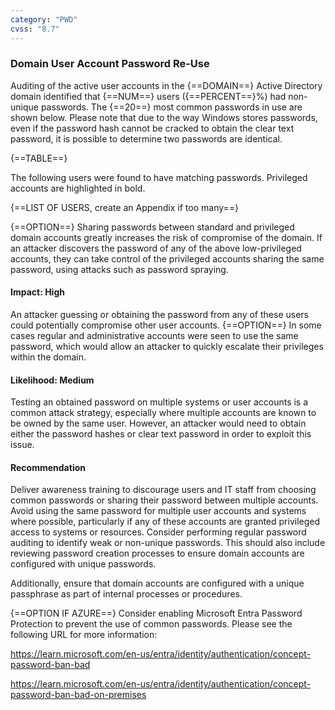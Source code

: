 ```yaml
---
category: "PWD"
cvss: "8.7"
---
```

### Domain User Account Password Re-Use
Auditing of the active user accounts in the {==DOMAIN==} Active Directory domain identified that {==NUM==} users ({==PERCENT==}%) had non-unique passwords. The {==20==} most common passwords in use are shown below. Please note that due to the way Windows stores passwords, even if the password hash cannot be cracked to obtain the clear text password, it is possible to determine two passwords are identical.

{==TABLE==}

The following users were found to have matching passwords. Privileged accounts are highlighted in bold.

{==LIST OF USERS, create an Appendix if too many==}

{==OPTION==} Sharing passwords between standard and privileged domain accounts greatly increases the risk of compromise of the domain. If an attacker discovers the password of any of the above low-privileged accounts, they can take control of the privileged accounts sharing the same password, using attacks such as password spraying.
#### Impact: High
An attacker guessing or obtaining the password from any of these users could potentially compromise other user accounts. {==OPTION==} In some cases regular and administrative accounts were seen to use the same password, which would allow an attacker to quickly escalate their privileges within the domain.
#### Likelihood: Medium
Testing an obtained password on multiple systems or user accounts is a common attack strategy, especially where multiple accounts are known to be owned by the same user. However, an attacker would need to obtain either the password hashes or clear text password in order to exploit this issue.
#### Recommendation
Deliver awareness training to discourage users and IT staff from choosing common passwords or sharing their password between multiple accounts. Avoid using the same password for multiple user accounts and systems where possible, particularly if any of these accounts are granted privileged access to systems or resources. Consider performing regular password auditing to identify weak or non-unique passwords. This should also include reviewing password creation processes to ensure domain accounts are configured with unique passwords.

Additionally, ensure that domain accounts are configured with a unique passphrase as part of internal processes or procedures.

{==OPTION IF AZURE==} Consider enabling Microsoft Entra Password Protection to prevent the use of common passwords. Please see the following URL for more information:

https://learn.microsoft.com/en-us/entra/identity/authentication/concept-password-ban-bad

https://learn.microsoft.com/en-us/entra/identity/authentication/concept-password-ban-bad-on-premises
